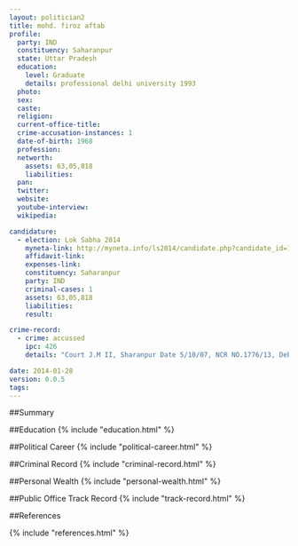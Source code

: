 ```yaml
---
layout: politician2
title: mohd. firoz aftab
profile: 
  party: IND
  constituency: Saharanpur
  state: Uttar Pradesh
  education: 
    level: Graduate
    details: professional delhi university 1993
  photo: 
  sex: 
  caste: 
  religion: 
  current-office-title: 
  crime-accusation-instances: 1
  date-of-birth: 1968
  profession: 
  networth: 
    assets: 63,05,818
    liabilities: 
  pan: 
  twitter: 
  website: 
  youtube-interview: 
  wikipedia: 

candidature: 
  - election: Lok Sabha 2014
    myneta-link: http://myneta.info/ls2014/candidate.php?candidate_id=1750
    affidavit-link: 
    expenses-link: 
    constituency: Saharanpur 
    party: IND
    criminal-cases: 1
    assets: 63,05,818
    liabilities: 
    result:  

crime-record: 
  - crime: accussed
    ipc: 426
    details: "Court J.M II, Sharanpur Date 5/10/07, NCR NO.1776/13, Debate No. 1776/13, Charsheet No. 123/07" 

date: 2014-01-28
version: 0.0.5
tags: 
---
```

##Summary


##Education
{% include "education.html" %}


##Political Career
{% include "political-career.html" %}


##Criminal Record
{% include "criminal-record.html" %}


##Personal Wealth
{% include "personal-wealth.html" %}


##Public Office Track Record
{% include "track-record.html" %}


##References


{% include "references.html" %}